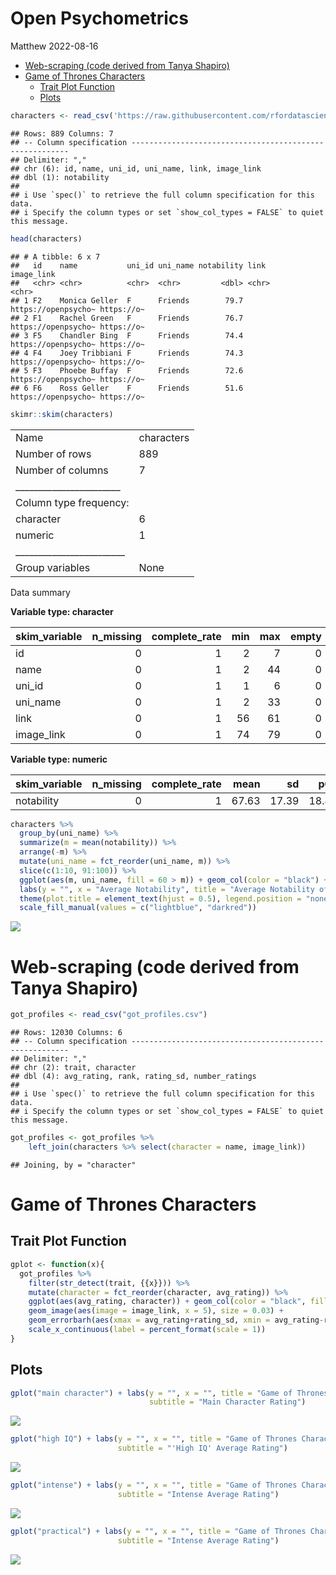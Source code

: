 Open Psychometrics
================
Matthew
2022-08-16

-   <a href="#web-scraping-code-derived-from-tanya-shapiro"
    id="toc-web-scraping-code-derived-from-tanya-shapiro">Web-scraping (code
    derived from Tanya Shapiro)</a>
-   <a href="#game-of-thrones-characters"
    id="toc-game-of-thrones-characters">Game of Thrones Characters</a>
    -   <a href="#trait-plot-function" id="toc-trait-plot-function">Trait Plot
        Function</a>
    -   <a href="#plots" id="toc-plots">Plots</a>

``` r
characters <- read_csv('https://raw.githubusercontent.com/rfordatascience/tidytuesday/master/data/2022/2022-08-16/characters.csv')
```

    ## Rows: 889 Columns: 7
    ## -- Column specification --------------------------------------------------------
    ## Delimiter: ","
    ## chr (6): id, name, uni_id, uni_name, link, image_link
    ## dbl (1): notability
    ## 
    ## i Use `spec()` to retrieve the full column specification for this data.
    ## i Specify the column types or set `show_col_types = FALSE` to quiet this message.

``` r
head(characters)
```

    ## # A tibble: 6 x 7
    ##   id    name           uni_id uni_name notability link                image_link
    ##   <chr> <chr>          <chr>  <chr>         <dbl> <chr>               <chr>     
    ## 1 F2    Monica Geller  F      Friends        79.7 https://openpsycho~ https://o~
    ## 2 F1    Rachel Green   F      Friends        76.7 https://openpsycho~ https://o~
    ## 3 F5    Chandler Bing  F      Friends        74.4 https://openpsycho~ https://o~
    ## 4 F4    Joey Tribbiani F      Friends        74.3 https://openpsycho~ https://o~
    ## 5 F3    Phoebe Buffay  F      Friends        72.6 https://openpsycho~ https://o~
    ## 6 F6    Ross Geller    F      Friends        51.6 https://openpsycho~ https://o~

``` r
skimr::skim(characters)
```

|                                                  |            |
|:-------------------------------------------------|:-----------|
| Name                                             | characters |
| Number of rows                                   | 889        |
| Number of columns                                | 7          |
| \_\_\_\_\_\_\_\_\_\_\_\_\_\_\_\_\_\_\_\_\_\_\_   |            |
| Column type frequency:                           |            |
| character                                        | 6          |
| numeric                                          | 1          |
| \_\_\_\_\_\_\_\_\_\_\_\_\_\_\_\_\_\_\_\_\_\_\_\_ |            |
| Group variables                                  | None       |

Data summary

**Variable type: character**

| skim_variable | n_missing | complete_rate | min | max | empty | n_unique | whitespace |
|:--------------|----------:|--------------:|----:|----:|------:|---------:|-----------:|
| id            |         0 |             1 |   2 |   7 |     0 |      889 |          0 |
| name          |         0 |             1 |   2 |  44 |     0 |      885 |          0 |
| uni_id        |         0 |             1 |   1 |   6 |     0 |      100 |          0 |
| uni_name      |         0 |             1 |   2 |  33 |     0 |      100 |          0 |
| link          |         0 |             1 |  56 |  61 |     0 |      889 |          0 |
| image_link    |         0 |             1 |  74 |  79 |     0 |      889 |          0 |

**Variable type: numeric**

| skim_variable | n_missing | complete_rate |  mean |    sd |   p0 |  p25 |  p50 | p75 | p100 | hist  |
|:--------------|----------:|--------------:|------:|------:|-----:|-----:|-----:|----:|-----:|:------|
| notability    |         0 |             1 | 67.63 | 17.39 | 18.4 | 55.6 | 71.7 |  81 | 96.9 | ▁▃▅▇▆ |

``` r
characters %>% 
  group_by(uni_name) %>% 
  summarize(m = mean(notability)) %>% 
  arrange(-m) %>%
  mutate(uni_name = fct_reorder(uni_name, m)) %>% 
  slice(c(1:10, 91:100)) %>% 
  ggplot(aes(m, uni_name, fill = 60 > m)) + geom_col(color = "black") +
  labs(y = "", x = "Average Notability", title = "Average Notability of Characters in Shows") +
  theme(plot.title = element_text(hjust = 0.5), legend.position = "none") + 
  scale_fill_manual(values = c("lightblue", "darkred"))
```

![](Characters_files/figure-gfm/unnamed-chunk-2-1.png)<!-- -->

# Web-scraping (code derived from Tanya Shapiro)

``` r
got_profiles <- read_csv("got_profiles.csv")
```

    ## Rows: 12030 Columns: 6
    ## -- Column specification --------------------------------------------------------
    ## Delimiter: ","
    ## chr (2): trait, character
    ## dbl (4): avg_rating, rank, rating_sd, number_ratings
    ## 
    ## i Use `spec()` to retrieve the full column specification for this data.
    ## i Specify the column types or set `show_col_types = FALSE` to quiet this message.

``` r
got_profiles <- got_profiles %>%  
    left_join(characters %>% select(character = name, image_link))
```

    ## Joining, by = "character"

# Game of Thrones Characters

## Trait Plot Function

``` r
gplot <- function(x){
  got_profiles %>% 
    filter(str_detect(trait, {{x}})) %>% 
    mutate(character = fct_reorder(character, avg_rating)) %>% 
    ggplot(aes(avg_rating, character)) + geom_col(color = "black", fill = "lightblue") +
    geom_image(aes(image = image_link, x = 5), size = 0.03) + 
    geom_errorbarh(aes(xmax = avg_rating+rating_sd, xmin = avg_rating-rating_sd, height = 0.3)) +
    scale_x_continuous(label = percent_format(scale = 1))
}
```

## Plots

``` r
gplot("main character") + labs(y = "", x = "", title = "Game of Thrones Characters",
                               subtitle = "Main Character Rating")
```

![](Characters_files/figure-gfm/unnamed-chunk-7-1.png)<!-- -->

``` r
gplot("high IQ") + labs(y = "", x = "", title = "Game of Thrones Characters", 
                        subtitle = "'High IQ' Average Rating")
```

![](Characters_files/figure-gfm/unnamed-chunk-7-2.png)<!-- -->

``` r
gplot("intense") + labs(y = "", x = "", title = "Game of Thrones Characters", 
                        subtitle = "Intense Average Rating")
```

![](Characters_files/figure-gfm/unnamed-chunk-7-3.png)<!-- -->

``` r
gplot("practical") + labs(y = "", x = "", title = "Game of Thrones Characters", 
                        subtitle = "Intense Average Rating")
```

![](Characters_files/figure-gfm/unnamed-chunk-7-4.png)<!-- -->
